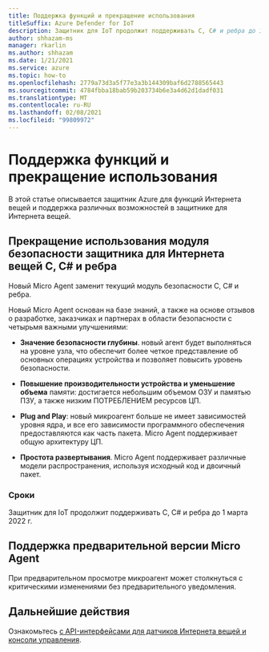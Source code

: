 ```yaml
---
title: Поддержка функций и прекращение использования
titleSuffix: Azure Defender for IoT
description: Защитник для IoT продолжит поддерживать C, C# и ребра до 1 марта 2022 г.
author: shhazam-ms
manager: rkarlin
ms.author: shhazam
ms.date: 1/21/2021
ms.service: azure
ms.topic: how-to
ms.openlocfilehash: 2779a73d3a5f77e3a3b144309baf6d2788565443
ms.sourcegitcommit: 4784fbba18bab59b203734b6e3a4d62d1dadf031
ms.translationtype: MT
ms.contentlocale: ru-RU
ms.lasthandoff: 02/08/2021
ms.locfileid: "99809972"
---
```

# <a name="feature-support-and-retirement"></a>Поддержка функций и прекращение использования

В этой статье описывается защитник Azure для функций Интернета вещей и поддержка различных возможностей в защитнике для Интернета вещей.

## <a name="defender-for-iot-c-c-and-edge-security-module-deprecation"></a>Прекращение использования модуля безопасности защитника для Интернета вещей C, C# и ребра

Новый Micro Agent заменит текущий модуль безопасности C, C# и ребра.  

Новый Micro Agent основан на базе знаний, а также на основе отзывов о разработке, заказчиках и партнерах в области безопасности с четырьмя важными улучшениями: 

- **Значение безопасности глубины**. новый агент будет выполняться на уровне узла, что обеспечит более четкое представление об основных операциях устройства и позволяет повысить уровень безопасности.

- **Повышение производительности устройства и уменьшение объема** памяти: достигается небольшим объемом ОЗУ и памятью ПЗУ, а также низким ПОТРЕБЛЕНИЕМ ресурсов ЦП.  

- **Plug and Play**: новый микроагент больше не имеет зависимостей уровня ядра, и все его зависимости программного обеспечения предоставляются как часть пакета. Micro Agent поддерживает общую архитектуру ЦП.

- **Простота развертывания**. Micro Agent поддерживает различные модели распространения, используя исходный код и двоичный пакет. 

### <a name="timeline"></a>Сроки 

Защитник для IoT продолжит поддерживать C, C# и ребра до 1 марта 2022 г. 

## <a name="micro-agent-preview-support"></a>Поддержка предварительной версии Micro Agent

При предварительном просмотре микроагент может столкнуться с критическими изменениями без предварительного уведомления.

## <a name="next-steps"></a>Дальнейшие действия

Ознакомьтесь [с API-интерфейсами для датчиков Интернета вещей и консоли управления](references-work-with-defender-for-iot-apis.md).